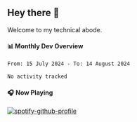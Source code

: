 ## Hey there 👋

Welcome to my technical abode.

#### 📊 Monthly Dev Overview
<!--START_SECTION:waka-->

```txt
From: 15 July 2024 - To: 14 August 2024

No activity tracked
```

<!--END_SECTION:waka-->

#### 🎧 Now Playing

[![spotify-github-profile](https://spotify-github-profile.vercel.app/api/view?uid=james2mid&cover_image=true&theme=natemoo-re)](https://open.spotify.com/user/james2mid?si=2b3baf2b09cb499e)
